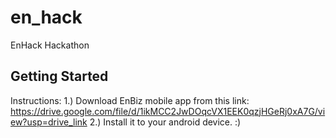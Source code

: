 # en_hack

EnHack Hackathon

## Getting Started

Instructions:
1.) Download EnBiz mobile app from this link:
https://drive.google.com/file/d/1ikMCC2JwDOqcVX1EEK0qzjHGeRj0xA7G/view?usp=drive_link
2.) Install it to your android device. :)


